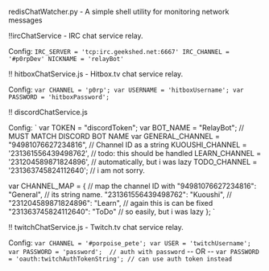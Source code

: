 redisChatWatcher.py - A simple shell utility for monitoring network messages


!!ircChatService - IRC chat service relay.

Config:
`
IRC_SERVER = 'tcp:irc.geekshed.net:6667'
IRC_CHANNEL = '#p0rpDev'
NICKNAME = 'relayBot'
`

!! hitboxChatService.js - Hitbox.tv chat service relay.

Config:
`
var CHANNEL = 'p0rp';
var USERNAME = 'hitboxUsername';
var PASSWORD = 'hitboxPassword';
`

!! discordChatService.js

Config:
`
var TOKEN = "discordToken";
var BOT_NAME = "RelayBot";                        // MUST MATCH DISCORD BOT NAME
var GENERAL_CHANNEL = "94981076627234816",        // Channel ID as a string
    KUOUSHI_CHANNEL = '231361556439498762',       // todo: this should be handled
    LEARN_CHANNEL = '231204589871824896',         // automatically, but i was lazy
    TODO_CHANNEL = '231363745824112640';          // i am not sorry.

var CHANNEL_MAP = {                               // map the channel ID with
    "94981076627234816": "General",               // its string name.
    "231361556439498762": "Kuoushi",              //
    "231204589871824896": "Learn",                // again this is can be fixed
    "231363745824112640": "ToDo"                  // so easily, but i was lazy
};
`

!! twitchChatService.js - Twitch.tv chat service relay.

Config:
`
var CHANNEL = '#porpoise_pete';
var USER = 'twitchUsername';
var PASSWORD = 'password';  // auth with password
`
-- OR --
`
var PASSWORD = 'oauth:twitchAuthTokenString'; // can use auth token instead
`